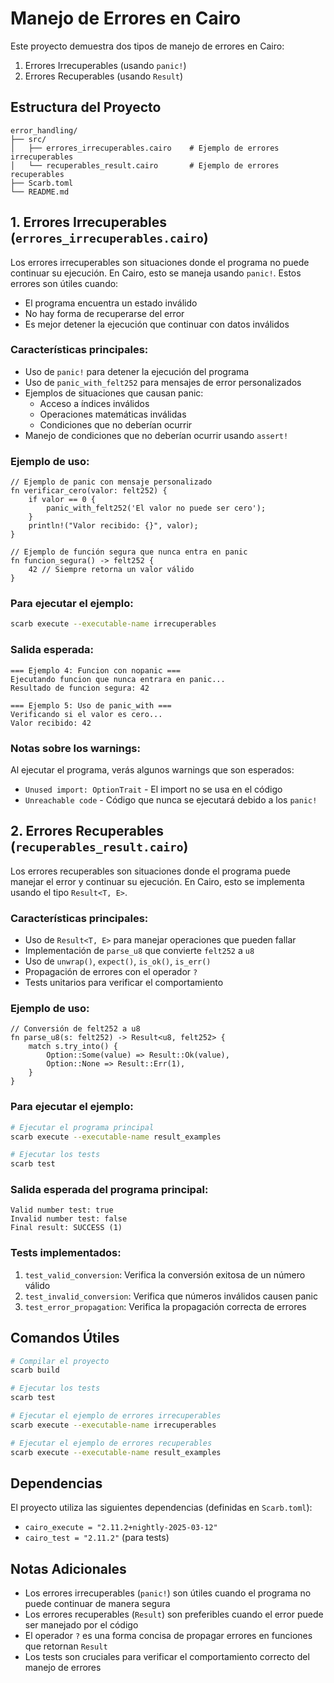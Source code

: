 # Manejo de Errores en Cairo

Este proyecto demuestra dos tipos de manejo de errores en Cairo:

1. Errores Irrecuperables (usando `panic!`)
2. Errores Recuperables (usando `Result`)

## Estructura del Proyecto

```
error_handling/
├── src/
│   ├── errores_irrecuperables.cairo    # Ejemplo de errores irrecuperables
│   └── recuperables_result.cairo       # Ejemplo de errores recuperables
├── Scarb.toml
└── README.md
```

## 1. Errores Irrecuperables (`errores_irrecuperables.cairo`)

Los errores irrecuperables son situaciones donde el programa no puede continuar su ejecución. En Cairo, esto se maneja usando `panic!`. Estos errores son útiles cuando:

- El programa encuentra un estado inválido
- No hay forma de recuperarse del error
- Es mejor detener la ejecución que continuar con datos inválidos

### Características principales:

- Uso de `panic!` para detener la ejecución del programa
- Uso de `panic_with_felt252` para mensajes de error personalizados
- Ejemplos de situaciones que causan panic:
  - Acceso a índices inválidos
  - Operaciones matemáticas inválidas
  - Condiciones que no deberían ocurrir
- Manejo de condiciones que no deberían ocurrir usando `assert!`

### Ejemplo de uso:

```cairo
// Ejemplo de panic con mensaje personalizado
fn verificar_cero(valor: felt252) {
    if valor == 0 {
        panic_with_felt252('El valor no puede ser cero');
    }
    println!("Valor recibido: {}", valor);
}

// Ejemplo de función segura que nunca entra en panic
fn funcion_segura() -> felt252 {
    42 // Siempre retorna un valor válido
}
```

### Para ejecutar el ejemplo:

```bash
scarb execute --executable-name irrecuperables
```

### Salida esperada:

```
=== Ejemplo 4: Funcion con nopanic ===
Ejecutando funcion que nunca entrara en panic...
Resultado de funcion segura: 42

=== Ejemplo 5: Uso de panic_with ===
Verificando si el valor es cero...
Valor recibido: 42
```

### Notas sobre los warnings:

Al ejecutar el programa, verás algunos warnings que son esperados:

- `Unused import: OptionTrait` - El import no se usa en el código
- `Unreachable code` - Código que nunca se ejecutará debido a los `panic!`

## 2. Errores Recuperables (`recuperables_result.cairo`)

Los errores recuperables son situaciones donde el programa puede manejar el error y continuar su ejecución. En Cairo, esto se implementa usando el tipo `Result<T, E>`.

### Características principales:

- Uso de `Result<T, E>` para manejar operaciones que pueden fallar
- Implementación de `parse_u8` que convierte `felt252` a `u8`
- Uso de `unwrap()`, `expect()`, `is_ok()`, `is_err()`
- Propagación de errores con el operador `?`
- Tests unitarios para verificar el comportamiento

### Ejemplo de uso:

```cairo
// Conversión de felt252 a u8
fn parse_u8(s: felt252) -> Result<u8, felt252> {
    match s.try_into() {
        Option::Some(value) => Result::Ok(value),
        Option::None => Result::Err(1),
    }
}
```

### Para ejecutar el ejemplo:

```bash
# Ejecutar el programa principal
scarb execute --executable-name result_examples

# Ejecutar los tests
scarb test
```

### Salida esperada del programa principal:

```
Valid number test: true
Invalid number test: false
Final result: SUCCESS (1)
```

### Tests implementados:

1. `test_valid_conversion`: Verifica la conversión exitosa de un número válido
2. `test_invalid_conversion`: Verifica que números inválidos causen panic
3. `test_error_propagation`: Verifica la propagación correcta de errores

## Comandos Útiles

```bash
# Compilar el proyecto
scarb build

# Ejecutar los tests
scarb test

# Ejecutar el ejemplo de errores irrecuperables
scarb execute --executable-name irrecuperables

# Ejecutar el ejemplo de errores recuperables
scarb execute --executable-name result_examples
```

## Dependencias

El proyecto utiliza las siguientes dependencias (definidas en `Scarb.toml`):

- `cairo_execute = "2.11.2+nightly-2025-03-12"`
- `cairo_test = "2.11.2"` (para tests)

## Notas Adicionales

- Los errores irrecuperables (`panic!`) son útiles cuando el programa no puede continuar de manera segura
- Los errores recuperables (`Result`) son preferibles cuando el error puede ser manejado por el código
- El operador `?` es una forma concisa de propagar errores en funciones que retornan `Result`
- Los tests son cruciales para verificar el comportamiento correcto del manejo de errores
